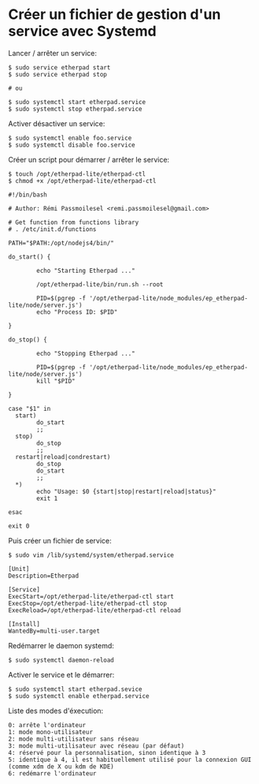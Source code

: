 # Créer un fichier de gestion d'un service avec Systemd

Lancer / arrêter un service:

	$ sudo service etherpad start
	$ sudo service etherpad stop
	
	# ou 
	
	$ sudo systemctl start etherpad.service 
	$ sudo systemctl stop etherpad.service 
	
Activer désactiver un service:

	$ sudo systemctl enable foo.service
	$ sudo systemctl disable foo.service
	

Créer un script pour démarrer / arrêter le service:

	$ touch /opt/etherpad-lite/etherpad-ctl
    $ chmod +x /opt/etherpad-lite/etherpad-ctl
	
	#!/bin/bash

	# Author: Rémi Passmoilesel <remi.passmoilesel@gmail.com>

	# Get function from functions library
	# . /etc/init.d/functions

	PATH="$PATH:/opt/nodejs4/bin/"

	do_start() {
	
			echo "Starting Etherpad ..."
			
			/opt/etherpad-lite/bin/run.sh --root 

			PID=$(pgrep -f '/opt/etherpad-lite/node_modules/ep_etherpad-lite/node/server.js')
			echo "Process ID: $PID"
			
	}

	do_stop() {
			
			echo "Stopping Etherpad ..."
			
			PID=$(pgrep -f '/opt/etherpad-lite/node_modules/ep_etherpad-lite/node/server.js')
			kill "$PID"

	}

	case "$1" in
	  start)
			do_start
			;;
	  stop)
			do_stop
			;;
	  restart|reload|condrestart)
			do_stop
			do_start
			;;
	  *)
			echo "Usage: $0 {start|stop|restart|reload|status}"
			exit 1

	esac

	exit 0

Puis créer un fichier de service:

	$ sudo vim /lib/systemd/system/etherpad.service

	[Unit]
	Description=Etherpad

	[Service]
	ExecStart=/opt/etherpad-lite/etherpad-ctl start
	ExecStop=/opt/etherpad-lite/etherpad-ctl stop
	ExecReload=/opt/etherpad-lite/etherpad-ctl reload
	
	[Install]
	WantedBy=multi-user.target
	
Redémarrer le daemon systemd:

	$ sudo systemctl daemon-reload
	
Activer le service et le démarrer:
    
    $ sudo systemctl start etherpad.sevice
    $ sudo systemctl enable etherpad.service

Liste des modes d'éxecution:

    0: arrête l'ordinateur
    1: mode mono-utilisateur
    2: mode multi-utilisateur sans réseau
    3: mode multi-utilisateur avec réseau (par défaut)
    4: réservé pour la personnalisation, sinon identique à 3
    5: identique à 4, il est habituellement utilisé pour la connexion GUI (comme xdm de X ou kdm de KDE)
    6: redémarre l'ordinateur 
